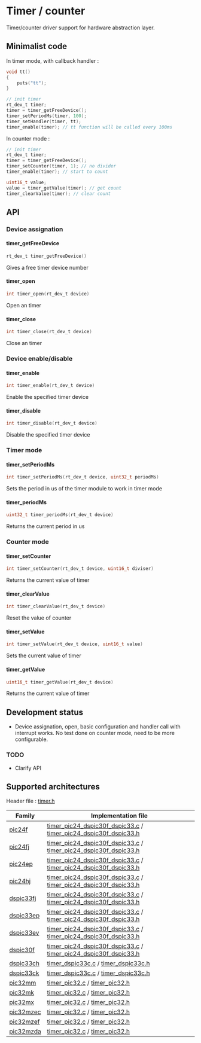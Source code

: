 # Timer / counter

Timer/counter driver support for hardware abstraction layer.

## Minimalist code

In timer mode, with callback handler :

```C
void tt()
{
    puts("tt");
}

// init timer
rt_dev_t timer;
timer = timer_getFreeDevice();
timer_setPeriodMs(timer, 100);
timer_setHandler(timer, tt);
timer_enable(timer); // tt function will be called every 100ms
```

In counter mode :

```C
// init timer
rt_dev_t timer;
timer = timer_getFreeDevice();
timer_setCounter(timer, 1); // no divider
timer_enable(timer); // start to count

uint16_t value;
value = timer_getValue(timer); // get count
timer_clearValue(timer); // clear count
```

## API

### Device assignation

#### timer_getFreeDevice

```C
rt_dev_t timer_getFreeDevice()
```

Gives a free timer device number

#### timer_open

```C
int timer_open(rt_dev_t device)
```

Open an timer

#### timer_close

```C
int timer_close(rt_dev_t device)
```

Close an timer

### Device enable/disable

#### timer_enable

```C
int timer_enable(rt_dev_t device)
```

Enable the specified timer device

#### timer_disable

```C
int timer_disable(rt_dev_t device)
```

Disable the specified timer device

### Timer mode

#### timer_setPeriodMs

```C
int timer_setPeriodMs(rt_dev_t device, uint32_t periodMs)
```

Sets the period in us of the timer module to work in timer mode

#### timer_periodMs

```C
uint32_t timer_periodMs(rt_dev_t device)
```

Returns the current period in us

### Counter mode

#### timer_setCounter

```C
int timer_setCounter(rt_dev_t device, uint16_t diviser)
```

Returns the current value of timer

#### timer_clearValue

```C
int timer_clearValue(rt_dev_t device)
```

Reset the value of counter

#### timer_setValue

```C
int timer_setValue(rt_dev_t device, uint16_t value)
```

Sets the current value of timer

#### timer_getValue

```C
uint16_t timer_getValue(rt_dev_t device)
```

Returns the current value of timer

## Development status

+ Device assignation, open, basic configuration and handler call with interrupt works. No test done on counter mode, need
to be more configurable.

### TODO

+ Clarify API

## Supported architectures

Header file : [timer.h](timer.h)

|Family|Implementation file|
|------|-------------------|
|[pic24f](../../archi/pic24f/README.md)|[timer_pic24_dspic30f_dspic33.c](timer_pic24_dspic30f_dspic33.c) / [timer_pic24_dspic30f_dspic33.h](timer_pic24_dspic30f_dspic33.h)|
|[pic24fj](../../archi/pic24fj/README.md)|[timer_pic24_dspic30f_dspic33.c](timer_pic24_dspic30f_dspic33.c) / [timer_pic24_dspic30f_dspic33.h](timer_pic24_dspic30f_dspic33.h)|
|[pic24ep](../../archi/pic24ep/README.md)|[timer_pic24_dspic30f_dspic33.c](timer_pic24_dspic30f_dspic33.c) / [timer_pic24_dspic30f_dspic33.h](timer_pic24_dspic30f_dspic33.h)|
|[pic24hj](../../archi/pic24hj/README.md)|[timer_pic24_dspic30f_dspic33.c](timer_pic24_dspic30f_dspic33.c) / [timer_pic24_dspic30f_dspic33.h](timer_pic24_dspic30f_dspic33.h)|
|[dspic33fj](../../archi/dspic33fj/README.md)|[timer_pic24_dspic30f_dspic33.c](timer_pic24_dspic30f_dspic33.c) / [timer_pic24_dspic30f_dspic33.h](timer_pic24_dspic30f_dspic33.h)|
|[dspic33ep](../../archi/dspic33ep/README.md)|[timer_pic24_dspic30f_dspic33.c](timer_pic24_dspic30f_dspic33.c) / [timer_pic24_dspic30f_dspic33.h](timer_pic24_dspic30f_dspic33.h)|
|[dspic33ev](../../archi/dspic33ev/README.md)|[timer_pic24_dspic30f_dspic33.c](timer_pic24_dspic30f_dspic33.c) / [timer_pic24_dspic30f_dspic33.h](timer_pic24_dspic30f_dspic33.h)|
|[dspic30f](../../archi/dspic30f/README.md)|[timer_pic24_dspic30f_dspic33.c](timer_pic24_dspic30f_dspic33.c) / [timer_pic24_dspic30f_dspic33.h](timer_pic24_dspic30f_dspic33.h)|
|[dspic33ch](../../archi/dspic33ch/README.md)|[timer_dspic33c.c](timer_dspic33c.c) / [timer_dspic33c.h](timer_dspic33c.h)|
|[dspic33ck](../../archi/dspic33ck/README.md)|[timer_dspic33c.c](timer_dspic33c.c) / [timer_dspic33c.h](timer_dspic33c.h)|
|[pic32mm](../../archi/pic32mm/README.md)|[timer_pic32.c](timer_pic32.c) / [timer_pic32.h](timer_pic32.h)|
|[pic32mk](../../archi/pic32mk/README.md)|[timer_pic32.c](timer_pic32.c) / [timer_pic32.h](timer_pic32.h)|
|[pic32mx](../../archi/pic32mx/README.md)|[timer_pic32.c](timer_pic32.c) / [timer_pic32.h](timer_pic32.h)|
|[pic32mzec](../../archi/pic32mzec/README.md)|[timer_pic32.c](timer_pic32.c) / [timer_pic32.h](timer_pic32.h)|
|[pic32mzef](../../archi/pic32mzef/README.md)|[timer_pic32.c](timer_pic32.c) / [timer_pic32.h](timer_pic32.h)|
|[pic32mzda](../../archi/pic32mzda/README.md)|[timer_pic32.c](timer_pic32.c) / [timer_pic32.h](timer_pic32.h)|
